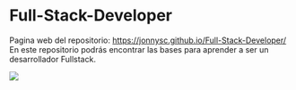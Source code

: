 # Full-Stack-Developer
Pagina web del repositorio: https://jonnysc.github.io/Full-Stack-Developer/ <br>
En este repositorio podrás encontrar las bases para aprender a ser un desarrollador Fullstack.

<img src="pages/Multimedia/Gifs/Presentación-fullstack-Retro-Game.gif">
